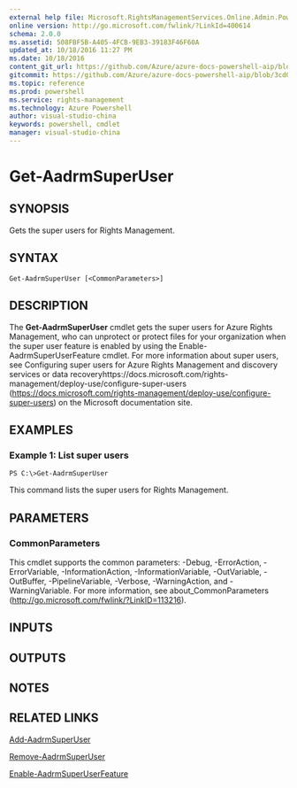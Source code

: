 ```yaml
---
external help file: Microsoft.RightsManagementServices.Online.Admin.PowerShell.dll-Help.xml
online version: http://go.microsoft.com/fwlink/?LinkId=400614
schema: 2.0.0
ms.assetid: 508FBF5B-A405-4FCB-9EB3-39183F46F60A
updated_at: 10/18/2016 11:27 PM
ms.date: 10/18/2016
content_git_url: https://github.com/Azure/azure-docs-powershell-aip/blob/master/aip-cmdlets/AADRM/vlatest/Get-AadrmSuperUser.md
gitcommit: https://github.com/Azure/azure-docs-powershell-aip/blob/3cd0578639ed506752c7be4e6fb9013725a24d6f/aip-cmdlets/AADRM/vlatest/Get-AadrmSuperUser.md
ms.topic: reference
ms.prod: powershell
ms.service: rights-management
ms.technology: Azure Powershell
author: visual-studio-china
keywords: powershell, cmdlet
manager: visual-studio-china
---
```


# Get-AadrmSuperUser

## SYNOPSIS
Gets the super users for Rights Management.

## SYNTAX

```
Get-AadrmSuperUser [<CommonParameters>]
```

## DESCRIPTION
The **Get-AadrmSuperUser** cmdlet gets the super users for Azure Rights Management, who can unprotect or protect files for your organization when the super user feature is enabled by using the Enable-AadrmSuperUserFeature cmdlet.
For more information about super users, see Configuring super users for Azure Rights Management and discovery services or data recoveryhttps://docs.microsoft.com/rights-management/deploy-use/configure-super-users (https://docs.microsoft.com/rights-management/deploy-use/configure-super-users) on the Microsoft documentation site.

## EXAMPLES

### Example 1: List super users
```
PS C:\>Get-AadrmSuperUser
```

This command lists the super users for Rights Management.

## PARAMETERS

### CommonParameters
This cmdlet supports the common parameters: -Debug, -ErrorAction, -ErrorVariable, -InformationAction, -InformationVariable, -OutVariable, -OutBuffer, -PipelineVariable, -Verbose, -WarningAction, and -WarningVariable. For more information, see about_CommonParameters (http://go.microsoft.com/fwlink/?LinkID=113216).

## INPUTS

## OUTPUTS

## NOTES

## RELATED LINKS

[Add-AadrmSuperUser](.\Add-AadrmSuperUser.md)

[Remove-AadrmSuperUser](.\Remove-AadrmSuperUser.md)

[Enable-AadrmSuperUserFeature](.\Enable-AadrmSuperUserFeature.md)


